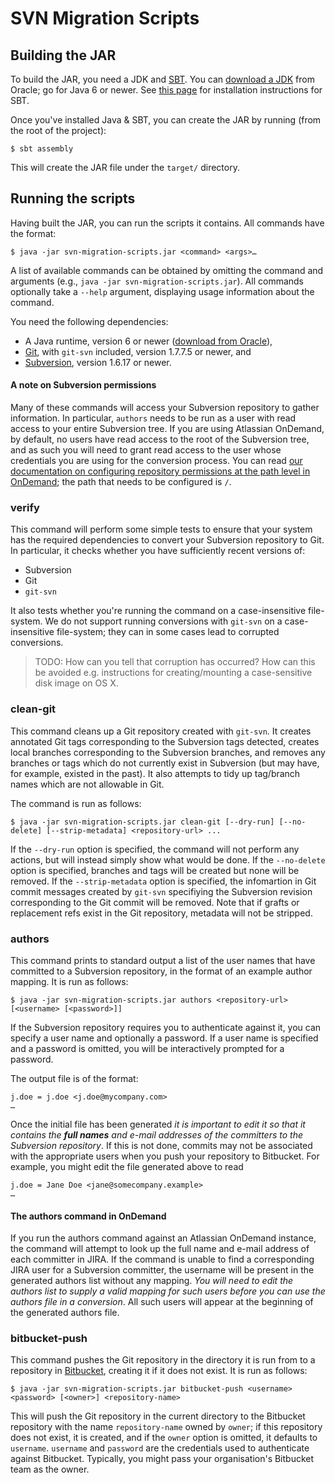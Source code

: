 # SVN Migration Scripts

## Building the JAR

To build the JAR, you need a JDK and [SBT][]. You can [download a JDK][] from Oracle; go for Java 6 or newer. See [this page][install SBT] for installation instructions for SBT.

Once you've installed Java & SBT, you can create the JAR by running (from the root of the project):

    $ sbt assembly

This will create the JAR file under the `target/` directory.

## Running the scripts

Having built the JAR, you can run the scripts it contains. All commands have the format:

    $ java -jar svn-migration-scripts.jar <command> <args>…

A list of available commands can be obtained by omitting the command and arguments (e.g., `java -jar svn-migration-scripts.jar`). All commands optionally take a `--help` argument, displaying usage information about the command.

You need the following dependencies:

* A Java runtime, version 6 or newer ([download from Oracle][download a JDK]),
* [Git][], with `git-svn` included, version 1.7.7.5 or newer, and
* [Subversion][], version 1.6.17 or newer.

#### A note on Subversion permissions

Many of these commands will access your Subversion repository to gather information. In particular, `authors` needs to be run as a user with read access to your entire Subversion tree. If you are using Atlassian OnDemand, by default, no users have read access to the root of the Subversion tree, and as such you will need to grant read access to the user whose credentials you are using for the conversion process. You can read [our documentation on configuring repository permissions at the path level in OnDemand][SVN permissions]; the path that needs to be configured is `/`.

### verify

This command will perform some simple tests to ensure that your system has the required dependencies to convert your Subversion repository to Git. In particular, it checks whether you have sufficiently recent versions of:

* Subversion
* Git
* `git-svn`

It also tests whether you're running the command on a case-insensitive file-system. We do not support running conversions with `git-svn` on a case-insensitive file-system; they can in some cases lead to corrupted conversions.

> TODO: How can you tell that corruption has occurred? How can this be avoided e.g. instructions for creating/mounting a case-sensitive disk image on OS X.

### clean-git

This command cleans up a Git repository created with `git-svn`. It creates annotated Git tags corresponding to the Subversion tags detected, creates local branches corresponding to the Subversion branches, and removes any branches or tags which do not currently exist in Subversion (but may have, for example, existed in the past). It also attempts to tidy up tag/branch names which are not allowable in Git.

The command is run as follows:

    $ java -jar svn-migration-scripts.jar clean-git [--dry-run] [--no-delete] [--strip-metadata] <repository-url> ...

If the `--dry-run` option is specified, the command will not perform any actions, but will instead simply show what would be done. If the `--no-delete` option is specified, branches and tags will be created but none will be removed. If the `--strip-metadata` option is specified, the infomartion in Git commit messages created by `git-svn` specifiying the Subversion revision corresponding to the Git commit will be removed. Note that if grafts or replacement refs exist in the Git repository, metadata will not be stripped.

### authors

This command prints to standard output a list of the user names that have committed to a Subversion repository, in the format of an example author mapping. It is run as follows:

    $ java -jar svn-migration-scripts.jar authors <repository-url> [<username> [<password>]]

If the Subversion repository requires you to authenticate against it, you can specify a user name and optionally a password. If a user name is specified and a password is omitted, you will be interactively prompted for a password.

The output file is of the format:

    j.doe = j.doe <j.doe@mycompany.com>
    …

Once the initial file has been generated *it is important to edit it so that it contains the **full names** and e-mail addresses of the committers to the Subversion repository*. If this is not done, commits may not be associated with the appropriate users when you push your repository to Bitbucket. For example, you might edit the file generated above to read

    j.doe = Jane Doe <jane@somecompany.example>
    …

#### The authors command in OnDemand

If you run the authors command against an Atlassian OnDemand instance, the command will attempt to look up the full name and e-mail address of each committer in JIRA. If the command is unable to find a corresponding JIRA user for a Subversion committer, the username will be present in the generated authors list without any mapping. *You will need to edit the authors list to supply a valid mapping for such users before you can use the authors file in a conversion*. All such users will appear at the beginning of the generated authors file.

### bitbucket-push

This command pushes the Git repository in the directory it is run from to a repository in [Bitbucket][], creating it if it does not exist. It is run as follows:

    $ java -jar svn-migration-scripts.jar bitbucket-push <username> <password> [<owner>] <repository-name>

This will push the Git repository in the current directory to the Bitbucket repository with the name `repository-name` owned by `owner`; if this repository does not exist, it is created, and if the `owner` option is omitted, it defaults to `username`. `username` and `password` are the credentials used to authenticate against Bitbucket. Typically, you might pass your organisation's Bitbucket team as the owner.

[SBT]: https://github.com/harrah/xsbt/wiki/
[download a JDK]: http://www.oracle.com/technetwork/java/javase/downloads/index.html
[install SBT]: https://github.com/harrah/xsbt/wiki/Getting-Started-Setup
[Git]: http://git-scm.com/
[Subversion]: http://subversion.apache.org/
[SVN permissions]: https://confluence.atlassian.com/display/AOD/Configuring+repository+permissions+for+a+project#Configuringrepositorypermissionsforaproject-Configuringrepositorypermissionsatthepathlevel
[Bitbucket]: http://bitbucket.org
